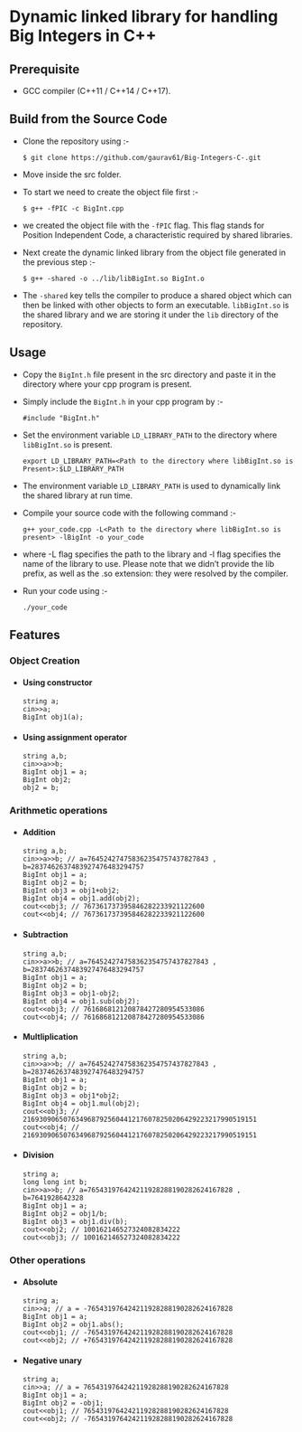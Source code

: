# Dynamic linked library for handling Big Integers in C++

## Prerequisite
* GCC compiler (C++11 / C++14 / C++17).

## Build from the Source Code
* Clone the repository using :-
    ```
    $ git clone https://github.com/gaurav61/Big-Integers-C-.git
    ```
* Move inside the src folder.

* To start we need to create the object file first :-
    ```
    $ g++ -fPIC -c BigInt.cpp
    ```
* we created the object file with the ``-fPIC`` flag. This flag stands for Position Independent Code, a characteristic required by shared libraries.

* Next create the dynamic linked library from the object file generated in the previous step :- 
    ```
    $ g++ -shared -o ../lib/libBigInt.so BigInt.o
    ```
* The ``-shared`` key tells the compiler to produce a shared object which can then be linked with other objects to form an executable. ``libBigInt.so`` is the shared library and we are storing it under the ``lib`` directory of the repository.

## Usage
* Copy the ``BigInt.h`` file present in the src directory and paste it in the directory where your cpp program is present.

* Simply include the ``BigInt.h`` in your cpp program by :-
    ```
    #include "BigInt.h"
    ```

* Set the environment variable ``LD_LIBRARY_PATH`` to the directory where ``libBigInt.so`` is present.
    ```
    export LD_LIBRARY_PATH=<Path to the directory where libBigInt.so is Present>:$LD_LIBRARY_PATH
    ```
* The environment variable ``LD_LIBRARY_PATH`` is used to dynamically link the shared library at run time.

* Compile your source code with the following command :-
    ```
    g++ your_code.cpp -L<Path to the directory where libBigInt.so is present> -lBigInt -o your_code
    ```

* where -L flag specifies the path to the library and -l flag specifies the name of the library to use. Please note that we didn’t provide the lib prefix, as well as the .so extension: they were resolved by the compiler.

* Run your code using :-
    ```
    ./your_code
    ```

## Features
### Object Creation
* #### Using constructor
  ```
  string a;
  cin>>a;
  BigInt obj1(a);
  ```
* #### Using assignment operator
  ```
  string a,b;
  cin>>a>>b;
  BigInt obj1 = a;
  BigInt obj2;
  obj2 = b;
  ```
### Arithmetic operations
* #### Addition
  ```
  string a,b;
  cin>>a>>b; // a=764524274758362354757437827843 , b=2837462637483927476483294757
  BigInt obj1 = a;
  BigInt obj2 = b;
  BigInt obj3 = obj1+obj2;
  BigInt obj4 = obj1.add(obj2);
  cout<<obj3; // 767361737395846282233921122600
  cout<<obj4; // 767361737395846282233921122600
  ```

* #### Subtraction
  ```
  string a,b;
  cin>>a>>b; // a=764524274758362354757437827843 , b=2837462637483927476483294757
  BigInt obj1 = a;
  BigInt obj2 = b;
  BigInt obj3 = obj1-obj2;
  BigInt obj4 = obj1.sub(obj2);
  cout<<obj3; // 761686812120878427280954533086
  cout<<obj4; // 761686812120878427280954533086
  ```

* #### Multliplication
  ```
  string a,b;
  cin>>a>>b; // a=764524274758362354757437827843 , b=2837462637483927476483294757
  BigInt obj1 = a;
  BigInt obj2 = b;
  BigInt obj3 = obj1*obj2;
  BigInt obj4 = obj1.mul(obj2);
  cout<<obj3; // 2169309065076349687925604412176078250206429223217990519151
  cout<<obj4; // 2169309065076349687925604412176078250206429223217990519151
  ```

* #### Division
  ```
  string a;
  long long int b;
  cin>>a>>b; // a=765431976424211928288190282624167828 , b=7641928642328
  BigInt obj1 = a;
  BigInt obj2 = obj1/b;
  BigInt obj3 = obj1.div(b);
  cout<<obj2; // 100162146527324082834222
  cout<<obj3; // 100162146527324082834222
  ```

### Other operations
* #### Absolute
  ```
  string a;
  cin>>a; // a = -765431976424211928288190282624167828
  BigInt obj1 = a;
  BigInt obj2 = obj1.abs();
  cout<<obj1; // -765431976424211928288190282624167828
  cout<<obj2; // +765431976424211928288190282624167828
  ```
* #### Negative unary
  ```
  string a;
  cin>>a; // a = 765431976424211928288190282624167828
  BigInt obj1 = a;
  BigInt obj2 = -obj1;
  cout<<obj1; // 765431976424211928288190282624167828
  cout<<obj2; // -765431976424211928288190282624167828
  ```